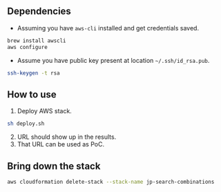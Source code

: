 

## Dependencies
- Assuming you have `aws-cli` installed and get credentials saved.
```sh
brew install awscli
aws configure
```
- Assume you have public key present at location `~/.ssh/id_rsa.pub`.
```sh
ssh-keygen -t rsa
```


## How to use
1. Deploy AWS stack.
```sh
sh deploy.sh
```
2. URL should show up in the results.
3. That URL can be used as PoC.

## Bring down the stack

```sh
aws cloudformation delete-stack --stack-name jp-search-combinations
```
